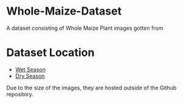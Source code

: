 # Whole-Maize-Dataset
A dataset consisting of Whole Maize Plant images gotten from 

# Dataset Location 
* [Wet Season](https://drive.google.com/drive/folders/1sxUXtNtIdIGFOt0q5D-HT79Q3NydFx6J?usp=sharing)
* [Dry Season](https://drive.google.com/drive/folders/14EzNH1Wm5zAmj95fzP7nFl7EX51qTaCF?usp=sharing)

Due to the size of the images, they are hosted outside of the Github repository.
